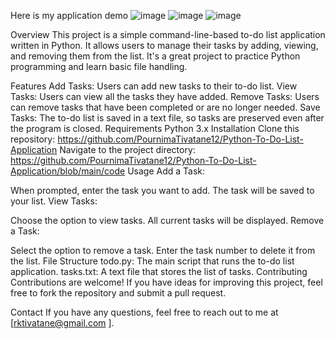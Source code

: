 Here is my application demo
![image](https://github.com/user-attachments/assets/49bb1aa6-f92f-4464-abf7-cd0d49d0665a)
![image](https://github.com/user-attachments/assets/730af1ca-a575-4cd5-a4a3-33bfc3fc8473)
![image](https://github.com/user-attachments/assets/81a90f72-18ee-42ae-885d-fe37d50d031d)

Overview
This project is a simple command-line-based to-do list application written in Python. It allows users to manage their tasks by adding, viewing, and removing them from the list. It's a great project to practice Python programming and learn basic file handling.

Features
Add Tasks: Users can add new tasks to their to-do list.
View Tasks: Users can view all the tasks they have added.
Remove Tasks: Users can remove tasks that have been completed or are no longer needed.
Save Tasks: The to-do list is saved in a text file, so tasks are preserved even after the program is closed.
Requirements
Python 3.x
Installation
Clone this repository:
https://github.com/PournimaTivatane12/Python-To-Do-List-Application
Navigate to the project directory:
https://github.com/PournimaTivatane12/Python-To-Do-List-Application/blob/main/code
Usage
Add a Task:

When prompted, enter the task you want to add.
The task will be saved to your list.
View Tasks:

Choose the option to view tasks.
All current tasks will be displayed.
Remove a Task:

Select the option to remove a task.
Enter the task number to delete it from the list.
File Structure
todo.py: The main script that runs the to-do list application.
tasks.txt: A text file that stores the list of tasks.
Contributing
Contributions are welcome! If you have ideas for improving this project, feel free to fork the repository and submit a pull request.

Contact
If you have any questions, feel free to reach out to me at [rktivatane@gmail.com ].
